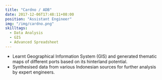 ```yaml
---
title: "Cardno / ADB"
date: 2017-12-06T17:48:11+08:00
position: "Assistant Engineer"
img: "/img/cardno.png"
skilltags:
  - Data Analysis
  - GIS
  - Advanced Spreadsheet
---
```

- Learnt Geographical Information System (GIS) and generated thematic maps of different ports based on its hinterland potential.
- Synthesised data from various Indonesian sources for further analysis by expert engineers.